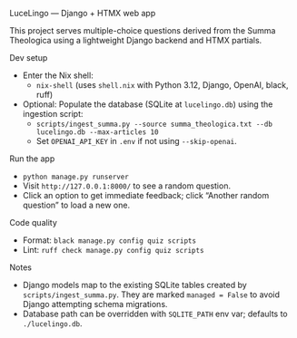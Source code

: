 LuceLingo — Django + HTMX web app

This project serves multiple-choice questions derived from the Summa Theologica using a lightweight Django backend and HTMX partials.

Dev setup
- Enter the Nix shell:
  - `nix-shell` (uses `shell.nix` with Python 3.12, Django, OpenAI, black, ruff)
- Optional: Populate the database (SQLite at `lucelingo.db`) using the ingestion script:
  - `scripts/ingest_summa.py --source summa_theologica.txt --db lucelingo.db --max-articles 10`
  - Set `OPENAI_API_KEY` in `.env` if not using `--skip-openai`.

Run the app
- `python manage.py runserver`
- Visit `http://127.0.0.1:8000/` to see a random question.
- Click an option to get immediate feedback; click “Another random question” to load a new one.

Code quality
- Format: `black manage.py config quiz scripts`
- Lint: `ruff check manage.py config quiz scripts`

Notes
- Django models map to the existing SQLite tables created by `scripts/ingest_summa.py`. They are marked `managed = False` to avoid Django attempting schema migrations.
- Database path can be overridden with `SQLITE_PATH` env var; defaults to `./lucelingo.db`.

